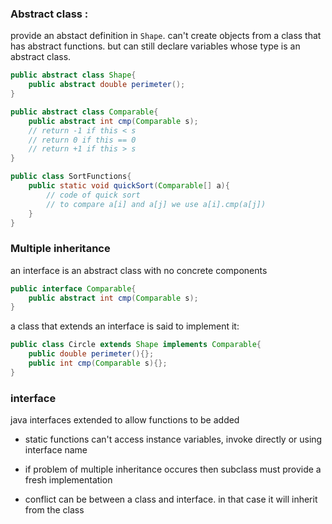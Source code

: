 ### Abstract class : 
provide an abstact definition in `Shape`. can't create objects from a class that has abstract functions. but can still declare variables whose type is an abstract class.
```java 
public abstract class Shape{
    public abstract double perimeter();
} 

public abstract class Comparable{
    public abstract int cmp(Comparable s); 
    // return -1 if this < s
    // return 0 if this == 0
    // return +1 if this > s
}

public class SortFunctions{
    public static void quickSort(Comparable[] a){
        // code of quick sort 
        // to compare a[i] and a[j] we use a[i].cmp(a[j])
    }
}
```

### Multiple inheritance 
an interface is an abstract class with no concrete components 
```java
public interface Comparable{
    public abstract int cmp(Comparable s);
}
```
a class that extends an interface is said to implement it: 
```java
public class Circle extends Shape implements Comparable{
    public double perimeter(){}; 
    public int cmp(Comparable s){};
}
```

### interface 
java interfaces extended to allow functions to be added 
* static functions can't access instance variables, invoke directly or using interface name 

* if problem of multiple inheritance occures then subclass must provide a fresh implementation
* conflict can be between a class and interface. in that case it will inherit from the class 